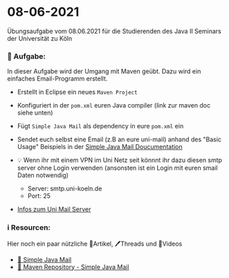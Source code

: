 # 08-06-2021

Übungsaufgabe vom 08.06.2021 für die Studierenden des Java II Seminars der Universität zu Köln



### 📝 Aufgabe:

In dieser Aufgabe wird der Umgang mit Maven geübt. Dazu wird ein einfaches Email-Programm erstellt.


- Erstellt in Eclipse ein neues ```Maven Project```
- Konfiguriert in der ```pom.xml``` euren Java compiler (link zur maven doc siehe unten)
- Fügt ```Simple Java Mail``` als dependency in eure ```pom.xml``` ein
- Sendet euch selbst eine Email (z.B an eure uni-mail) anhand des "Basic Usage" Beispiels in der [Simple Java Mail Doucumentation](https://www.simplejavamail.org/features.html#section-basic-usage)
- 💡 Wenn ihr mit einem VPN im Uni Netz seit könnnt ihr dazu diesen smtp server ohne Login verwenden (ansonsten ist ein Login mit euren smail Daten notwendig)
   - Server: smtp.uni-koeln.de 
   - Port: 25

- [Infos zum Uni Mail Server](https://rrzk.uni-koeln.de/accounts-kommunikation/e-mail/e-mail-einstellungen)




### ℹ️ Resourcen:
Hier noch ein paar nützliche 📃Artikel, 🖊️Threads und 🎥Videos

- [📃 Simple Java Mail](https://www.simplejavamail.org/features.html#section-basic-usage)
- [📃 Maven Repository - Simple Java Mail](https://maven.apache.org/plugins/maven-compiler-plugin/examples/set-compiler-source-and-target.html)
